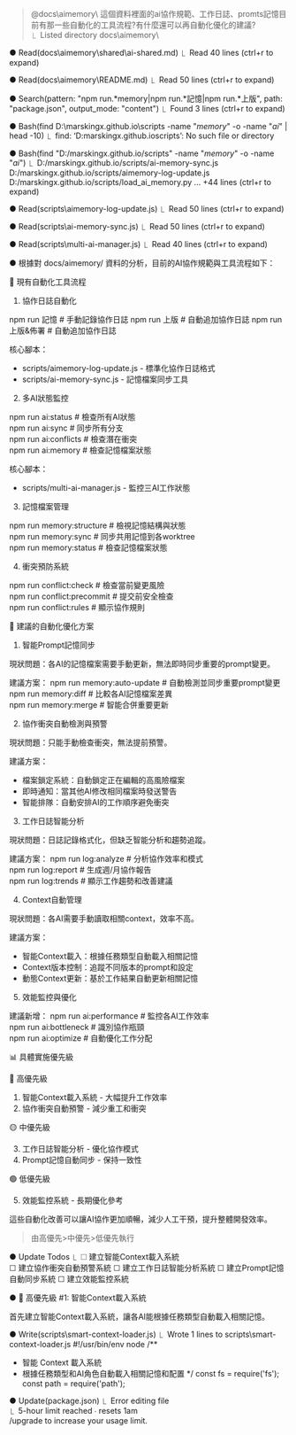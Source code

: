 > @docs\aimemory\ 這個資料裡面的ai協作規範、工作日誌、promts記憶目前有那一些自動化的工具流程?有什麼還可以再自動化優化的建議?                                                                                                                                        
⎿  Listed directory docs\aimemory\

● Read(docs\aimemory\shared\ai-shared.md)
⎿  Read 40 lines (ctrl+r to expand)

● Read(docs\aimemory\README.md)
⎿  Read 50 lines (ctrl+r to expand)

● Search(pattern: "npm run.*memory|npm run.*記憶|npm run.*上版", path: "package.json", output_mode: "content")
⎿  Found 3 lines (ctrl+r to expand)

● Bash(find D:\marskingx.github.io\scripts -name "*memory*" -o -name "*ai*" | head -10)
⎿  find: ‘D:marskingx.github.ioscripts’: No such file or directory

● Bash(find "D:/marskingx.github.io/scripts" -name "*memory*" -o -name "*ai*")
⎿  D:/marskingx.github.io/scripts/ai-memory-sync.js
D:/marskingx.github.io/scripts/aimemory-log-update.js
D:/marskingx.github.io/scripts/load_ai_memory.py
… +44 lines (ctrl+r to expand)

● Read(scripts\aimemory-log-update.js)
⎿  Read 50 lines (ctrl+r to expand)

● Read(scripts\ai-memory-sync.js)
⎿  Read 50 lines (ctrl+r to expand)

● Read(scripts\multi-ai-manager.js)
⎿  Read 40 lines (ctrl+r to expand)

● 根據對 docs/aimemory/ 資料的分析，目前的AI協作規範與工具流程如下：

🔧 現有自動化工具流程

1. 協作日誌自動化

npm run 記憶                    # 手動記錄協作日誌
npm run 上版                    # 自動追加協作日誌
npm run 上版&佈署               # 自動追加協作日誌

核心腳本：
- scripts/aimemory-log-update.js - 標準化協作日誌格式
- scripts/ai-memory-sync.js - 記憶檔案同步工具

2. 多AI狀態監控

npm run ai:status               # 檢查所有AI狀態                                                                                                                                                                                                                  
npm run ai:sync                 # 同步所有分支                                                                                                                                                                                                                    
npm run ai:conflicts            # 檢查潛在衝突                                                                                                                                                                                                                    
npm run ai:memory               # 檢查記憶檔案狀態

核心腳本：
- scripts/multi-ai-manager.js - 監控三AI工作狀態

3. 記憶檔案管理

npm run memory:structure        # 檢視記憶結構與狀態                                                                                                                                                                                                              
npm run memory:sync            # 同步共用記憶到各worktree                                                                                                                                                                                                         
npm run memory:status          # 檢查記憶檔案狀態

4. 衝突預防系統

npm run conflict:check         # 檢查當前變更風險                                                                                                                                                                                                                 
npm run conflict:precommit     # 提交前安全檢查                                                                                                                                                                                                                   
npm run conflict:rules         # 顯示協作規則

🚀 建議的自動化優化方案

1. 智能Prompt記憶同步

現狀問題：各AI的記憶檔案需要手動更新，無法即時同步重要的prompt變更。

建議方案：
npm run memory:auto-update     # 自動檢測並同步重要prompt變更                                                                                                                                                                                                     
npm run memory:diff           # 比較各AI記憶檔案差異                                                                                                                                                                                                              
npm run memory:merge          # 智能合併重要更新

2. 協作衝突自動檢測與預警

現狀問題：只能手動檢查衝突，無法提前預警。

建議方案：
- 檔案鎖定系統：自動鎖定正在編輯的高風險檔案
- 即時通知：當其他AI修改相同檔案時發送警告
- 智能排隊：自動安排AI的工作順序避免衝突

3. 工作日誌智能分析

現狀問題：日誌記錄格式化，但缺乏智能分析和趨勢追蹤。

建議方案：
npm run log:analyze           # 分析協作效率和模式                                                                                                                                                                                                                
npm run log:report           # 生成週/月協作報告                                                                                                                                                                                                                  
npm run log:trends           # 顯示工作趨勢和改善建議

4. Context自動管理

現狀問題：各AI需要手動讀取相關context，效率不高。

建議方案：
- 智能Context載入：根據任務類型自動載入相關記憶
- Context版本控制：追蹤不同版本的prompt和設定
- 動態Context更新：基於工作結果自動更新相關記憶

5. 效能監控與優化

建議新增：
npm run ai:performance       # 監控各AI工作效率                                                                                                                                                                                                                   
npm run ai:bottleneck       # 識別協作瓶頸                                                                                                                                                                                                                        
npm run ai:optimize         # 自動優化工作分配

📊 具體實施優先級

🔴 高優先級

1. 智能Context載入系統 - 大幅提升工作效率
2. 協作衝突自動預警 - 減少重工和衝突

🟡 中優先級

3. 工作日誌智能分析 - 優化協作模式
4. Prompt記憶自動同步 - 保持一致性

🟢 低優先級

5. 效能監控系統 - 長期優化參考

這些自動化改善可以讓AI協作更加順暢，減少人工干預，提升整體開發效率。

> 由高優先>中優先>低優先執行

● Update Todos
⎿  ☐ 建立智能Context載入系統   
☐ 建立協作衝突自動預警系統
☐ 建立工作日誌智能分析系統
☐ 建立Prompt記憶自動同步系統
☐ 建立效能監控系統

● 🔴 高優先級 #1: 智能Context載入系統

首先建立智能Context載入系統，讓各AI能根據任務類型自動載入相關記憶。

● Write(scripts\smart-context-loader.js)
⎿  Wrote 1 lines to scripts\smart-context-loader.js
#!/usr/bin/env node
/**
* 智能 Context 載入系統
* 根據任務類型和AI角色自動載入相關記憶和配置
*/
const fs = require('fs');
const path = require('path');

● Update(package.json)
⎿  Error editing file                                                                                                                                                                                                                                             
⎿  5-hour limit reached ∙ resets 1am                                                                                                                                                                                                                              
/upgrade to increase your usage limit.
